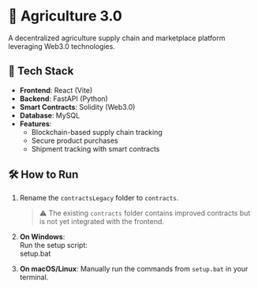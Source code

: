 # 🌾 Agriculture 3.0
A decentralized agriculture supply chain and marketplace platform leveraging Web3.0 technologies.

## 🚀 Tech Stack

- **Frontend**: React (Vite)
- **Backend**: FastAPI (Python)
- **Smart Contracts**: Solidity (Web3.0)
- **Database**: MySQL
- **Features**:  
  - Blockchain-based supply chain tracking  
  - Secure product purchases  
  - Shipment tracking with smart contracts  

## 🛠️ How to Run

1. Rename the `contractsLegacy` folder to `contracts`.  
   > ⚠️ The existing `contracts` folder contains improved contracts but is not yet integrated with the frontend.

2. **On Windows**:  
   Run the setup script:  
   setup.bat

3. **On macOS/Linux**:
   Manually run the commands from `setup.bat` in your terminal.

